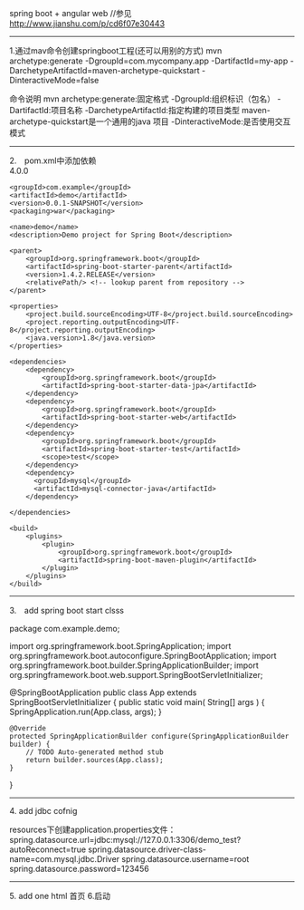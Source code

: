 spring boot + angular web
//参见　http://www.jianshu.com/p/cd6f07e30443

<hr/>
1.通过mav命令创建springboot工程(还可以用别的方式)
mvn archetype:generate 
-DgroupId=com.mycompany.app 
-DartifactId=my-app 
-DarchetypeArtifactId=maven-archetype-quickstart 
-DinteractiveMode=false

命令说明
mvn archetype:generate:固定格式
-DgroupId:组织标识（包名）
-DartifactId:项目名称
-DarchetypeArtifactId:指定构建的项目类型
maven-archetype-quickstart是一个通用的java 项目
-DinteractiveMode:是否使用交互模式

<hr/>
2.　pom.xml中添加依赖
<br>
<?xml version="1.0" encoding="UTF-8"?>
<project xmlns="http://maven.apache.org/POM/4.0.0" xmlns:xsi="http://www.w3.org/2001/XMLSchema-instance"
    xsi:schemaLocation="http://maven.apache.org/POM/4.0.0 http://maven.apache.org/xsd/maven-4.0.0.xsd">
    <modelVersion>4.0.0</modelVersion>

    <groupId>com.example</groupId>
    <artifactId>demo</artifactId>
    <version>0.0.1-SNAPSHOT</version>
    <packaging>war</packaging>

    <name>demo</name>
    <description>Demo project for Spring Boot</description>

    <parent>
        <groupId>org.springframework.boot</groupId>
        <artifactId>spring-boot-starter-parent</artifactId>
        <version>1.4.2.RELEASE</version>
        <relativePath/> <!-- lookup parent from repository -->
    </parent>

    <properties>
        <project.build.sourceEncoding>UTF-8</project.build.sourceEncoding>
        <project.reporting.outputEncoding>UTF-8</project.reporting.outputEncoding>
        <java.version>1.8</java.version>
    </properties>

    <dependencies>
        <dependency>
            <groupId>org.springframework.boot</groupId>
            <artifactId>spring-boot-starter-data-jpa</artifactId>
        </dependency>
        <dependency>
            <groupId>org.springframework.boot</groupId>
            <artifactId>spring-boot-starter-web</artifactId>
        </dependency>
        <dependency>
            <groupId>org.springframework.boot</groupId>
            <artifactId>spring-boot-starter-test</artifactId>
            <scope>test</scope>
        </dependency>
        <dependency>
          <groupId>mysql</groupId>
          <artifactId>mysql-connector-java</artifactId>
        </dependency>

    </dependencies>

    <build>
        <plugins>
            <plugin>
                <groupId>org.springframework.boot</groupId>
                <artifactId>spring-boot-maven-plugin</artifactId>
            </plugin>
        </plugins>
    </build>
</project>

<hr/>
3.　add spring boot start clsss

package com.example.demo;

import org.springframework.boot.SpringApplication;
import org.springframework.boot.autoconfigure.SpringBootApplication;
import org.springframework.boot.builder.SpringApplicationBuilder;
import org.springframework.boot.web.support.SpringBootServletInitializer;

@SpringBootApplication
public class App extends SpringBootServletInitializer
{
    public static void main( String[] args )
    {
        SpringApplication.run(App.class, args);
    }

    @Override
    protected SpringApplicationBuilder configure(SpringApplicationBuilder builder) {
        // TODO Auto-generated method stub
        return builder.sources(App.class);
    }

}
<hr/>
4. add jdbc cofnig

resources下创建application.properties文件：
spring.datasource.url=jdbc:mysql://127.0.0.1:3306/demo_test?autoReconnect=true
spring.datasource.driver-class-name=com.mysql.jdbc.Driver
spring.datasource.username=root
spring.datasource.password=123456

<hr/>
5. add one html

<!DOCTYPE html>
<html>
<head>
<meta charset="UTF-8">
<title>Insert title here</title>
</head>
<body>
  首页
</body>
</html>
6.启动　
